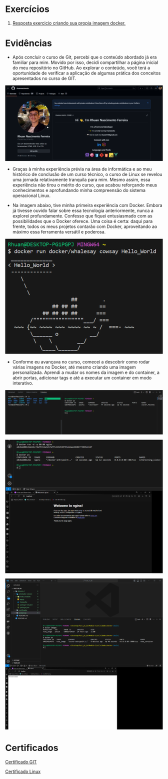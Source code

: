 # Exercícios

1. [Resposta exercicio criando sua propia imagem docker.](./atividades/docker/Dockerfile)


# Evidências

- Após concluir o curso de Git, percebi que o conteúdo abordado já era familiar para mim. Movido por isso, decidi compartilhar a página inicial do meu repositório no GitHub. Ao explorar o conteúdo, você terá a oportunidade de verificar a aplicação de algumas prática dos conceitos apresentados no curso de GIT.



![Evidencia GIT](evidencias/pagina_github.png "Evidencia GIT")

- Graças à minha experiência prévia na área de informática e ao meu histórico de conclusão de um curso técnico, o curso de Linux se revelou uma jornada relativamente tranquila para mim. Mesmo assim, essa experiência não tirou o mérito do curso, que acabou reforçando meus conhecimentos e aprofundando minha compreensão do sistema operacional Linux.

- Na imagem abaixo, tive minha primeira experiência com Docker. Embora já tivesse ouvido falar sobre essa tecnologia anteriormente, nunca a explorei profundamente. Confesso que fiquei entusiasmado com as possibilidades que o Docker oferece. Uma coisa é certa: daqui para frente, todos os meus projetos contarão com Docker, aproveitando ao máximo essa ferramenta versátil e poderosa.

![Evidencia cowsay](evidencias/evidnecia_docke_cowsayr.png "Evidencia cowsay]")



- Conforme eu avançava no curso, comecei a descobrir como rodar várias imagens no Docker, até mesmo criando uma imagem personalizada. Aprendi a mudar os nomes da imagem e do container, a abrir portas, adicionar tags e até a executar um container em modo interativo.

![Evidencia container ubuntu](evidencias/evidencia_docker_ubuntu.png "Evidencia container ubuntu")



![Evidencia container nginx na porta 80](evidencias/evidencia_nginx_p80.png "Evidencia container nginx na porta 80")



![Evidencia imagem personalizada](evidencias/evidencia_minha_imagem_docker_rodando.png "Evidencia imagem personalizada")


# Certificados

[Certificado GIT](certificados/Certificado_curso_git.pdf)

[Certificado Linux](certificados/Certificado_curso_linux.pdf)


